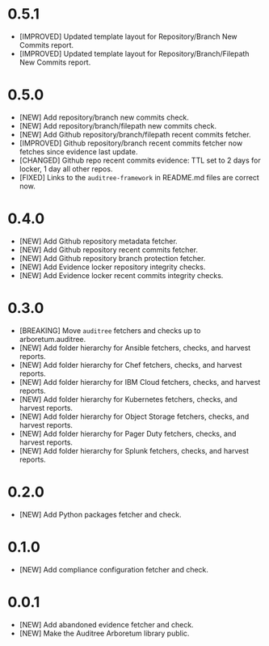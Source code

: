 # 0.5.1

- [IMPROVED] Updated template layout for Repository/Branch New Commits report.
- [IMPROVED] Updated template layout for Repository/Branch/Filepath New Commits report.

# 0.5.0

- [NEW] Add repository/branch new commits check.
- [NEW] Add repository/branch/filepath new commits check.
- [NEW] Add Github repository/branch/filepath recent commits fetcher.
- [IMPROVED] Github repository/branch recent commits fetcher now fetches since evidence last update.
- [CHANGED] Github repo recent commits evidence: TTL set to 2 days for locker, 1 day all other repos.
- [FIXED] Links to the `auditree-framework` in README.md files are correct now.

# 0.4.0

- [NEW] Add Github repository metadata fetcher.
- [NEW] Add Github repository recent commits fetcher.
- [NEW] Add Github repository branch protection fetcher.
- [NEW] Add Evidence locker repository integrity checks.
- [NEW] Add Evidence locker recent commits integrity checks.

# 0.3.0

- [BREAKING] Move `auditree` fetchers and checks up to arboretum.auditree.
- [NEW] Add folder hierarchy for Ansible fetchers, checks, and harvest reports.
- [NEW] Add folder hierarchy for Chef fetchers, checks, and harvest reports.
- [NEW] Add folder hierarchy for IBM Cloud fetchers, checks, and harvest reports.
- [NEW] Add folder hierarchy for Kubernetes fetchers, checks, and harvest reports.
- [NEW] Add folder hierarchy for Object Storage fetchers, checks, and harvest reports.
- [NEW] Add folder hierarchy for Pager Duty fetchers, checks, and harvest reports.
- [NEW] Add folder hierarchy for Splunk fetchers, checks, and harvest reports.

# 0.2.0

- [NEW] Add Python packages fetcher and check.

# 0.1.0

- [NEW] Add compliance configuration fetcher and check.

# 0.0.1

- [NEW] Add abandoned evidence fetcher and check.
- [NEW] Make the Auditree Arboretum library public.
